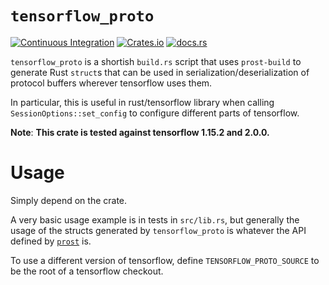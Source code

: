 # `tensorflow_proto`

[![Continuous Integration](https://github.com/cpcloud/tensorflow_proto/workflows/Continuous%20Integration/badge.svg)](https://github.com/cpcloud/tensorflow_proto/actions?query=branch%3Amaster+event%3Apush+workflow%3A%22Continuous+Integration%22)
[![Crates.io](https://img.shields.io/crates/v/tensorflow_proto)](https://crates.io/crates/tensorflow_proto)
[![docs.rs](https://docs.rs/tensorflow_proto/badge.svg)](https://docs.rs/crate/tensorflow_proto)

`tensorflow_proto` is a shortish `build.rs` script that uses `prost-build` to
generate Rust `struct`s that can be used in serialization/deserialization of protocol buffers
wherever tensorflow uses them.

In particular, this is useful in rust/tensorflow library when calling `SessionOptions::set_config`
to configure different parts of tensorflow.

**Note**: **This crate is tested against tensorflow 1.15.2 and 2.0.0.**

# Usage

Simply depend on the crate.

A very basic usage example is in tests in `src/lib.rs`, but generally the usage
of the structs generated by `tensorflow_proto` is whatever the API defined by
[`prost`](https://docs.rs/prost) is.

To use a different version of tensorflow, define `TENSORFLOW_PROTO_SOURCE` to
be the root of a tensorflow checkout.
